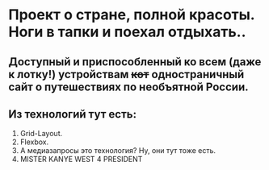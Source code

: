 # Проект о стране, полной красоты. Ноги в тапки и поехал отдыхать..
## Доступный и приспособленный ко всем (даже к лотку!) устройствам ~~кот~~ одностраничный сайт о путешествиях по необъятной России.
## Из технологий тут есть:
1. Grid-Layout.
2. Flexbox.
3. А медиазапросы это технология? Ну, они тут тоже есть.
4. MISTER KANYE WEST 4 PRESIDENT

